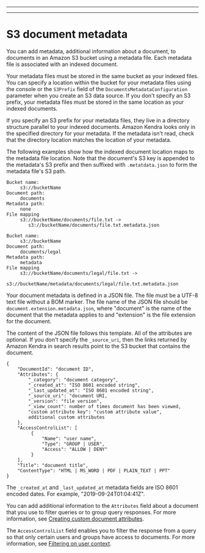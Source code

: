 --------

--------

# S3 document metadata<a name="s3-metadata"></a>

You can add metadata, additional information about a document, to documents in an Amazon S3 bucket using a metadata file\. Each metadata file is associated with an indexed document\. 

Your metadata files must be stored in the same bucket as your indexed files\. You can specify a location within the bucket for your metadata files using the console or the `S3Prefix` field of the `DocumentsMetadataConfiguration` parameter when you create an S3 data source\. If you don't specify an S3 prefix, your metadata files must be stored in the same location as your indexed documents\.

If you specify an S3 prefix for your metadata files, they live in a directory structure parallel to your indexed documents\. Amazon Kendra looks only in the specified directory for your metadata\. If the metadata isn't read, check that the directory location matches the location of your metadata\.

The following examples show how the indexed document location maps to the metadata file location\. Note that the document's S3 key is appended to the metadata's S3 prefix and then suffixed with `.metatdata.json` to form the metadata file's S3 path\.

```
Bucket name:
     s3://bucketName
Document path:
     documents
Metadata path:
     none
File mapping
     s3://bucketName/documents/file.txt -> 
        s3://bucketName/documents/file.txt.metadata.json
```

```
Bucket name:
     s3://bucketName
Document path:
     documents/legal
Metadata path:
     metadata
File mapping
     s3://bucketName/documents/legal/file.txt -> 
        s3://bucketName/metadata/documents/legal/file.txt.metadata.json
```

Your document metadata is defined in a JSON file\. The file must be a UTF\-8 text file without a BOM marker\. The file name of the JSON file should be `document.extension.metadata.json`, where "document" is the name of the document that the metadata applies to and "extension" is the file extension for the document\.

The content of the JSON file follows this template\. All of the attributes are optional\. If you don't specify the `_source_uri`, then the links returned by Amazon Kendra in search results point to the S3 bucket that contains the document\. 

```
{
    "DocumentId": "document ID",
    "Attributes": {
        "_category": "document category",
        "_created_at": "ISO 8601 encoded string",
        "_last_updated_at": "ISO 8601 encoded string",
        "_source_uri": "document URI,
        "_version": "file version",
        "_view_count": number of times document has been viewed,
        "custom attribute key": "custom attribute value",
        additional custom attributes
    },
    "AccessControlList": [
         {
             "Name": "user name",
             "Type": "GROUP | USER",
             "Access": "ALLOW | DENY"
         }
    ],
    "Title": "document title",
    "ContentType": "HTML | MS_WORD | PDF | PLAIN_TEXT | PPT"
}
```

The `_created_at` and `_last_updated_at` metadata fields are ISO 8601 encoded dates\. For example, "2019\-09\-24T01:04:41Z"\.

You can add additional information to the `Attributes` field about a document that you use to filter queries or to group query responses\. For more information, see [Creating custom document attributes](custom-attributes.md)\.

The `AccessControlList` field enables you to filter the response from a query so that only certain users and groups have access to documents\. For more information, see [Filtering on user context](user-context-filter.md)\.